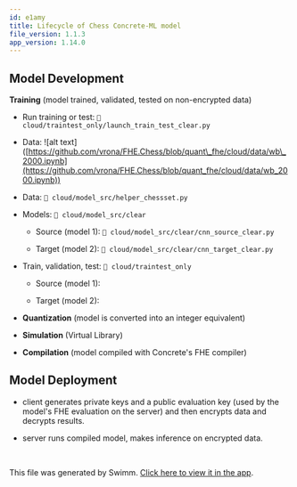 ```yaml
---
id: e1amy
title: Lifecycle of Chess Concrete-ML model
file_version: 1.1.3
app_version: 1.14.0
---
```


## Model Development

**Training** (model trained, validated, tested on non-encrypted data)

*   Run training or test: `📄 cloud/traintest_only/launch_train_test_clear.py`

*   Data: !\[alt text\]([https://github.com/vrona/FHE.Chess/blob/quant\_fhe/cloud/data/wb\_2000.ipynb](https://github.com/vrona/FHE.Chess/blob/quant_fhe/cloud/data/wb_2000.ipynb))

*   Data: `📄 cloud/model_src/helper_chessset.py`

*   Models: `📄 cloud/model_src/clear`

    *   Source (model 1): `📄 cloud/model_src/clear/cnn_source_clear.py`

    *   Target (model 2): `📄 cloud/model_src/clear/cnn_target_clear.py`

*   Train, validation, test: `📄 cloud/traintest_only`

    *   Source (model 1):

    *   Target (model 2):

*   **Quantization** (model is converted into an integer equivalent)

*   **Simulation** (Virtual Library)

*   **Compilation** (model compiled with Concrete's FHE compiler)

## Model Deployment

*   client generates private keys and a public evaluation key (used by the model's FHE evaluation on the server) and then encrypts data and decrypts results.

*   server runs compiled model, makes inference on encrypted data.

<br/>

This file was generated by Swimm. [Click here to view it in the app](https://app.swimm.io/repos/Z2l0aHViJTNBJTNBRkhFLkNoZXNzJTNBJTNBdnJvbmE=/docs/e1amy).
